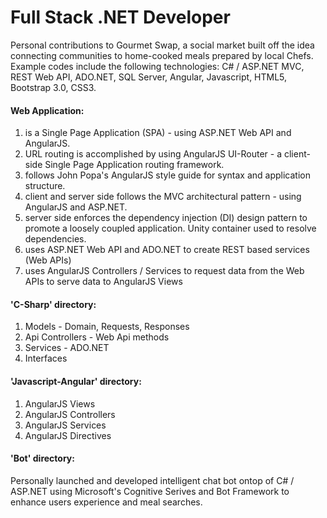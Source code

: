# Full Stack .NET Developer
Personal contributions to Gourmet Swap, a social market built off the idea connecting communities to home-cooked meals prepared by local Chefs. Example codes include the following technologies: C# / ASP.NET MVC, REST Web API, ADO.NET, SQL Server, Angular, Javascript, HTML5, Bootstrap 3.0, CSS3.

#### Web Application:
1) is a Single Page Application (SPA) - using ASP.NET Web API and AngularJS.
2) URL routing is accomplished by using AngularJS UI-Router - a client-side Single Page Application routing framework.
3) follows John Popa's AngularJS style guide for syntax and application structure.
4) client and server side follows the MVC architectural pattern - using AngularJS and ASP.NET.
5) server side enforces the dependency injection (DI) design pattern to promote a loosely coupled application. Unity container used to resolve dependencies. 
6) uses ASP.NET Web API and ADO.NET to create REST based services (Web APIs) 
7) uses AngularJS Controllers / Services to request data from the Web APIs to serve data to AngularJS Views 


#### 'C-Sharp' directory:
1) Models - Domain, Requests, Responses
2) Api Controllers - Web Api methods
3) Services - ADO.NET
4) Interfaces 

#### 'Javascript-Angular' directory:
1) AngularJS Views
2) AngularJS Controllers
3) AngularJS Services
4) AngularJS Directives

#### 'Bot' directory:
Personally launched and developed intelligent chat bot ontop of C# / ASP.NET using Microsoft's Cognitive Serives and Bot Framework to enhance users experience and meal searches.

